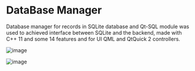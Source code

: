 # DataBase Manager

Database manager for records in SQLite database and Qt-SQL module was used to achieved interface between SQLite and the backend, made with C++ 11 and some 14 features and for UI QML and QtQuick 2 controllers.

![image](https://user-images.githubusercontent.com/93591202/201938416-f382f4a3-ce5f-4acd-b2c9-24bb978edbe2.png)


![image](https://user-images.githubusercontent.com/93591202/201939148-a013fbaf-01ba-47e2-9094-08f8c2cdc59c.png)
